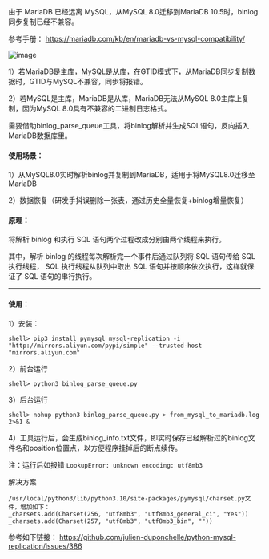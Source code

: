 由于 MariaDB 已经远离 MySQL，从MySQL 8.0迁移到MariaDB 10.5时，binlog同步复制已经不兼容。

参考手册： https://mariadb.com/kb/en/mariadb-vs-mysql-compatibility/

![image](https://s2.51cto.com/images/202306/d9f040596cfa78d7ca3022f68dc63d9b19bdf7.png?x-oss-process=image/watermark,size_14,text_QDUxQ1RP5Y2a5a6i,color_FFFFFF,t_30,g_se,x_10,y_10,shadow_20,type_ZmFuZ3poZW5naGVpdGk=/format,webp)

1）若MariaDB是主库，MySQL是从库，在GTID模式下，从MariaDB同步复制数据时，GTID与MySQL不兼容，同步将报错。

2）若MySQL是主库，MariaDB是从库，MariaDB无法从MySQL 8.0主库上复制，因为MySQL 8.0具有不兼容的二进制日志格式。

需要借助binlog_parse_queue工具，将binlog解析并生成SQL语句，反向插入MariaDB数据库里。

#### 使用场景：

1）从MySQL8.0实时解析binlog并复制到MariaDB，适用于将MySQL8.0迁移至MariaDB

2）数据恢复（研发手抖误删除一张表，通过历史全量恢复+binlog增量恢复）

#### 原理：

将解析 binlog 和执行 SQL 语句两个过程改成分别由两个线程来执行。

其中，解析 binlog 的线程每次解析完一个事件后通过队列将 SQL 语句传给 SQL 执行线程，
SQL 执行线程从队列中取出 SQL 语句并按顺序依次执行，这样就保证了 SQL 语句的串行执行。

-----------------------------------
#### 使用：
1）安装： 

```shell> pip3 install pymysql mysql-replication -i "http://mirrors.aliyun.com/pypi/simple" --trusted-host "mirrors.aliyun.com"```

2）前台运行

```shell> python3 binlog_parse_queue.py```

3）后台运行

```shell> nohup python3 binlog_parse_queue.py > from_mysql_to_mariadb.log 2>&1 &```

4）工具运行后，会生成binlog_info.txt文件，即实时保存已经解析过的binlog文件名和position位置点，以方便程序挂掉后的断点续传。


注：运行后如报错 ```LookupError: unknown encoding: utf8mb3```

解决方案

```
/usr/local/python3/lib/python3.10/site-packages/pymysql/charset.py文件，增加如下：
_charsets.add(Charset(256, "utf8mb3", "utf8mb3_general_ci", "Yes"))
_charsets.add(Charset(257, "utf8mb3", "utf8mb3_bin", ""))
```

参考如下链接：
https://github.com/julien-duponchelle/python-mysql-replication/issues/386
